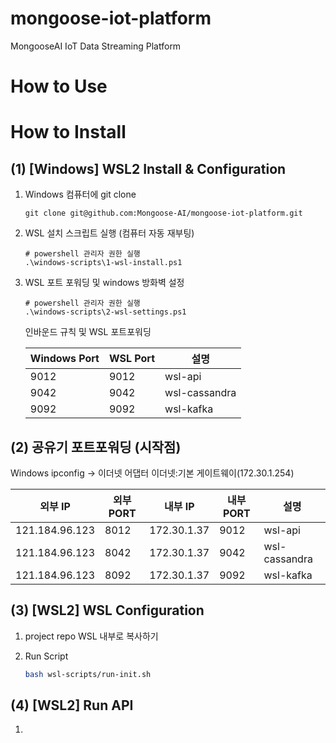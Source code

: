 # mongoose-iot-platform
MongooseAI IoT Data Streaming Platform

# How to Use


# How to Install

## (1) [Windows] WSL2 Install & Configuration

1. Windows 컴퓨터에 git clone

    ```
    git clone git@github.com:Mongoose-AI/mongoose-iot-platform.git
    ```

1. WSL 설치 스크립트 실행 (컴퓨터 자동 재부팅)

    ```
    # powershell 관리자 권한 실행
    .\windows-scripts\1-wsl-install.ps1
    ```

2. WSL 포트 포워딩 및 windows 방화벽 설정

    ```
    # powershell 관리자 권한 실행
    .\windows-scripts\2-wsl-settings.ps1
    ```

    인바운드 규칙 및 WSL 포트포워딩

    |Windows Port|WSL Port|설명|
    |--|--|--|
    |9012|9012|wsl-api|
    |9042|9042|wsl-cassandra|
    |9092|9092|wsl-kafka|

## (2) 공유기 포트포워딩 (시작점)

Windows ipconfig -> 이더넷 어댑터 이더넷:기본 게이트웨이(172.30.1.254)

|외부 IP|외부 PORT|내부 IP|내부 PORT|설명|
|--|--|--|--|--|
|121.184.96.123|8012|172.30.1.37|9012|wsl-api|
|121.184.96.123|8042|172.30.1.37|9042|wsl-cassandra|
|121.184.96.123|8092|172.30.1.37|9092|wsl-kafka|

## (3) [WSL2] WSL Configuration

1. project repo WSL 내부로 복사하기
2. Run Script

    ```bash
    bash wsl-scripts/run-init.sh
    ```

## (4) [WSL2] Run API

1.
